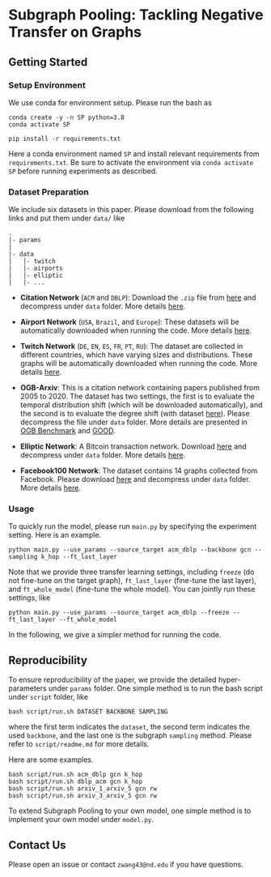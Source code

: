 # Subgraph Pooling: Tackling Negative Transfer on Graphs

## Getting Started

### Setup Environment

We use conda for environment setup. Please run the bash as 
```
conda create -y -n SP python=3.8
conda activate SP

pip install -r requirements.txt
```

Here a conda environment named `SP` and install relevant requirements from `requirements.txt`. Be sure to activate the environment via `conda activate SP` before running experiments as described. 

### Dataset Preparation

We include six datasets in this paper. Please download from the following links and put them under `data/` like
```
.
|- params
|
|- data
|   |- twitch
|   |- airports 
|   |- elliptic
|   |- ...
```

- **Citation Network** (`ACM` and `DBLP`): Download the `.zip` file from [here](https://drive.google.com/file/d/1vRKjBbu5OBlxUBoFaz48PY0_UfwFhg-Z/view?usp=sharing) and decompress under `data` folder. More details [here](https://dl.acm.org/doi/abs/10.1145/3366423.3380219?casa_token=TaeY-qwyU_wAAAAA:Jf3P4aYEiE0wjHwj2XJPKkddrxAUL0Qfx6sH3nuKURwVK79nZTWU4HSejxfET5aHrjiiS0Cwq1IhvA).
  
- **Airport Network** (`USA`, `Brazil`, and `Europe`): These datasets will be automatically downloaded when running the code. More details [here](https://arxiv.org/abs/1704.03165).

- **Twitch Network** (`DE`, `EN`, `ES`, `FR`, `PT`, `RU`): The dataset are collected in different countries, which have varying sizes and distributions. These graphs will be automatically downloaded when running the code. More details [here](https://arxiv.org/abs/1909.13021). 

- **OGB-Arxiv**: This is a citation network containing papers published from 2005 to 2020. The dataset has two settings, the first is to evaluate the temporal distribution shift (which will be downloaded automatically), and the second is to evaluate the degree shift (with dataset [here](https://drive.google.com/file/d/17r1x42SW0KQE7uh7W1VubPXscv2EQkHl/view?usp=sharing)). Please decompress the file under `data` folder. More details are presented in [OGB Benchmark](https://ogb.stanford.edu/) and [GOOD](https://proceedings.neurips.cc/paper_files/paper/2022/hash/0dc91de822b71c66a7f54fa121d8cbb9-Abstract-Datasets_and_Benchmarks.html). 

- **Elliptic Network**: A Bitcoin transaction network. Download [here](https://drive.google.com/file/d/1Mv3ufeaJDbop5VubUmBNKgn_ueL7hTBs/view?usp=sharing) and decompress under `data` folder. More details [here](https://arxiv.org/abs/2202.02466). 

- **Facebook100 Network**: The dataset contains 14 graphs collected from Facebook. Please download [here](https://drive.google.com/file/d/1lX2EfZlXCV-Q1lM6gekGrNGqA0HejNmZ/view?usp=sharing) and decompress under `data` folder. More details [here](https://arxiv.org/abs/2202.02466).

### Usage

To quickly run the model, please run `main.py` by specifying the experiment setting. Here is an example. 
```
python main.py --use_params --source_target acm_dblp --backbone gcn --sampling k_hop --ft_last_layer
```
Note that we provide three transfer learning settings, including `freeze` (do not fine-tune on the target graph), `ft_last_layer` (fine-tune the last layer), and `ft_whole_model` (fine-tune the whole model). You can jointly run these settings, like 
```
python main.py --use_params --source_target acm_dblp --freeze --ft_last_layer --ft_whole_model
```
In the following, we give a simpler method for running the code. 

## Reproducibility

To ensure reproducibility of the paper, we provide the detailed hyper-parameters under `params` folder. One simple method is to run the bash script under `script` folder, like

```
bash script/run.sh DATASET BACKBONE SAMPLING
```
where the first term indicates the `dataset`, the second term indicates the used `backbone`, and the last one is the subgraph `sampling` method. Please refer to `script/readme.md` for more details. 

Here are some examples. 

```
bash script/run.sh acm_dblp gcn k_hop
bash script/run.sh dblp_acm gcn k_hop
bash script/run.sh arxiv_1_arxiv_5 gcn rw
bash script/run.sh arxiv_3_arxiv_5 gcn rw
```

To extend Subgraph Pooling to your own model, one simple method is to implement your own model under `model.py`. 

## Contact Us

Please open an issue or contact `zwang43@nd.edu` if you have questions. 